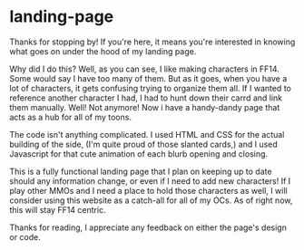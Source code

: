 # landing-page
Thanks for stopping by! If you're here, it means you're interested in knowing what goes on under the hood of my landing page.

Why did I do this? Well, as you can see, I like making characters in FF14. Some would say I have too many of them. But as it goes, when you have a lot of characters, it gets confusing trying to organize them all. If I wanted to reference another character I had, I had to hunt down their carrd and link them manually. Well! Not anymore! Now i have a handy-dandy page that acts as a hub for all of my toons.

The code isn't anything complicated. I used HTML and CSS for the actual building of the side, (I'm quite proud of those slanted cards,) and I used Javascript for that cute animation of each blurb opening and closing. 

This is a fully functional landing page that I plan on keeping up to date should any information change, or even if I need to add new characters! If I play other MMOs and I need a place to hold those characters as well, I will consider using this website as a catch-all for all of my OCs. As of right now, this will stay  FF14 centric.

Thanks for reading, I appreciate any feedback on either the page's design or code.
